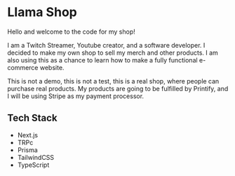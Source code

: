 # Llama Shop

Hello and welcome to the code for my shop!

I am a Twitch Streamer, Youtube creator, and a software developer. I decided to make my own shop to sell my merch and other products. I am also using this as a chance to learn how to make a fully functional e-commerce website.

This is not a demo, this is not a test, this is a real shop, where people can purchase real products. My products are going to be fulfilled by Printify, and I will be using Stripe as my payment processor.

## Tech Stack

- Next.js
- TRPc
- Prisma
- TailwindCSS
- TypeScript